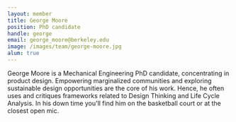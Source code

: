 ```yaml
---
layout: member
title: George Moore
position: PhD candidate
handle: george
email: george_moore@berkeley.edu
image: /images/team/george-moore.jpg
alum: true
---
```


George Moore is a Mechanical Engineering PhD candidate, concentrating in product design. Empowering marginalized communities and exploring sustainable design opportunities are the core of his work. Hence, he often uses and critiques frameworks related to Design Thinking and Life Cycle Analysis. In his down time you'll find him on the basketball court or at the closest open mic.
